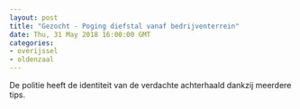 ```yaml
---
layout: post
title: "Gezocht - Poging diefstal vanaf bedrijventerrein"
date: Thu, 31 May 2018 16:00:00 GMT
categories: 
- overijssel 
- oldenzaal 
---
```


De politie heeft de identiteit van de verdachte achterhaald dankzij meerdere tips.
